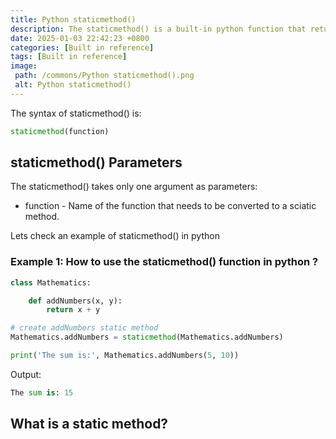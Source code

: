 ```yaml
---
title: Python staticmethod()
description: The staticmethod() is a built-in python function that returns a static method of a given function.
date: 2025-01-03 22:42:23 +0800
categories: [Built in reference]
tags: [Built in reference]
image:
 path: /commons/Python staticmethod().png
 alt: Python staticmethod()
---
```


The syntax of staticmethod() is:

```python
staticmethod(function)

```

## staticmethod() Parameters

The staticmethod() takes only one argument as parameters:

* function \- Name of the function that needs to be converted to a sciatic method.

Lets check an example of staticmethod() in python

### Example 1: How to use the staticmethod() function in python ?

```python
class Mathematics:

    def addNumbers(x, y):
        return x + y

# create addNumbers static method
Mathematics.addNumbers = staticmethod(Mathematics.addNumbers)

print('The sum is:', Mathematics.addNumbers(5, 10))

```

Output:

```python
The sum is: 15

```

## What is a static method?